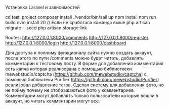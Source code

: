 Установка Laravel и зависимостей

cd test_project
composer install
./vendor/bin/sail up
npm install
npm run build
nvm install 20 // Если не сработала команда выше
php artisan migrate --seed
php artisan storage:link

Routes:
http://127.0.0.1:8000/comments
http://127.0.0.1:8000/register
http://127.0.0.1:8000/login
http://127.0.0.1:8000/dashboard


Для доступа к полному функционалу сайта нужно создать аккаунт, после этого по пути /comments 
можно будет читать, добавлять комментарии к тестовому посту. В форме для добавления комментария есть
капча которая реализована с помощью библиоткеки mewebstudio/captcha (https://github.com/mewebstudio/captcha)
c помощью библиотеки  Purifier (https://github.com/mewebstudio/Purifier) реализовал добавление тегов.
Сделал систему для добавления фото, но не пойму почему не отображаються фото у комментариев.
Комментарии могут добавлять только пользователи которые вошли в аккаунт, но читать комментарии могут все.



